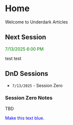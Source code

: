 # Home

Welcome to Underdark Articles

## Next Session

<p style="color:green">7/13/2025 6:00 PM</p>


test test

## DnD Sessions

* `7/13/2025` - Session Zero

### Session Zero Notes
TBD

<p style="color:blue">Make this text blue.</p>


